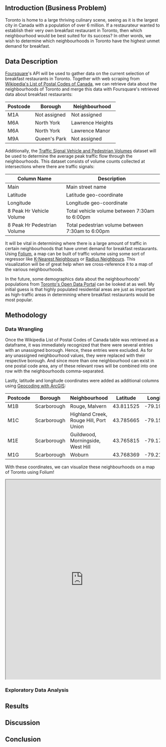 ## Introduction (Business Problem)
Toronto is home to a large thriving culinary scene, seeing as it is the largest city in Canada with a population of over 6 million. If a restaurateur wanted to establish their very own breakfast restaurant in Toronto, then which neighbourhood would be best suited for its success? In other words, we wish to determine which neighbourhoods in Toronto have the highest unmet demand for breakfast.

## Data Description
[Foursquare](https://foursquare.com/)'s API will be used to gather data on the current selection of breakfast restaurants in Toronto. Together with web scraping from [Wikipedia's List of Postal Codes of Canada](https://en.wikipedia.org/wiki/List_of_postal_codes_of_Canada:_M), we can retrieve data about the neighbourhoods of Toronto and merge this data with Foursquare's retrieved data about breakfast restaurants:

| Postcode | Borough      | Neighbourhood    |
|----------|--------------|------------------|
| M1A      | Not assigned | Not assigned     |
| M6A      | North York   | Lawrence Heights |
| M6A      | North York   | Lawrence Manor   |
| M9A      | Queen's Park | Not assigned     |

Additionally, the [Traffic Signal Vehicle and Pedestrian Volumes](https://open.toronto.ca/dataset/traffic-signal-vehicle-and-pedestrian-volumes/) dataset will be used to determine the average peak traffic flow through the neighbourhoods. This dataset consists of volume counts collected at intersections where there are traffic signals: 

| Column Name                 | Description                                      |
|-----------------------------|--------------------------------------------------|
| Main                        | Main street name                                 |
| Latitude                    | Latitude geo-coordinate                          |
| Longitude                   | Longitude geo-coordinate                         |
| 8 Peak Hr Vehicle Volume    | Total vehicle volume between 7:30am to 6:00pm    |
| 8 Peak Hr Pedestrian Volume | Total pedestrian volume between 7:30am to 6:00pm |

It will be vital in determining where there is a large amount of traffic in certain neighbourhoods that have unmet demand for breakfast restaurants. Using [Folium](https://python-visualization.github.io/folium/), a map can be built of traffic volume using some sort of regressor like [K-Nearest Neighbours](https://scikit-learn.org/stable/modules/generated/sklearn.neighbors.KNeighborsRegressor.html) or [Radius Neighbours](https://scikit-learn.org/stable/modules/generated/sklearn.neighbors.RadiusNeighborsRegressor.html). This visualization will be of great help when we cross-reference it to a map of the various neighbourhoods. 

In the future, some demographics data about the neighbourhoods' populations from [Toronto's Open Data Portal](https://open.toronto.ca/dataset/neighbourhood-profiles/) can be looked at as well. My initial guess is that highly populated residential areas are just as important as high-traffic areas in determining where breakfast restaurants would be most popular.

## Methodology
### Data Wrangling
Once the Wikipedia List of Postal Codes of Canada table was retrieved as a dataframe, it was immediately recognized that there were several entries with an unassigned borough. Hence, these entries were excluded. As for any unassigned neighbourhood values, they were replaced with their respective borough. And since more than one neighbourhood can exist in one postal code area, any of these relevant rows will be combined into one row with the neighbourhoods comma-separated. 

Lastly, latitude and longitude coordinates were added as additional columns using [Geocoding with ArcGIS](https://developers.arcgis.com/features/geocoding/):

| Postcode | Borough     | Neighbourhood                          | Latitude  | Longitude  |
|----------|-------------|----------------------------------------|-----------|------------|
| M1B      | Scarborough | Rouge, Malvern                         | 43.811525 | -79.195517 |
| M1C      | Scarborough | Highland Creek, Rouge Hill, Port Union | 43.785665 | -79.158725 |
| M1E      | Scarborough | Guildwood, Morningside, West Hill      | 43.765815 | -79.175193 |
| M1G      | Scarborough | Woburn                                 | 43.768369 | -79.217590 |

With these coordinates, we can visualize these neighbourhoods on a map of Toronto using Folium!
<iframe src="https://griffin-thomas.github.io/Applied_Data_Science_Capstone/figs/first_map.html" height="650" width="100%"></iframe>

### Exploratory Data Analysis

## Results

## Discussion

## Conclusion

